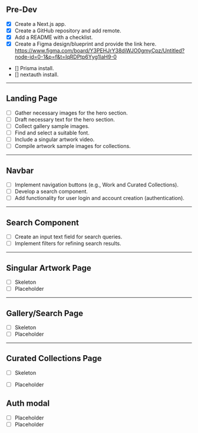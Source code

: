 
## Pre-Dev

- [x] Create a Next.js app.
- [x] Create a GitHub repository and add remote.
- [x] Add a README with a checklist.
- [x] Create a Figma design/blueprint and provide the link here.
https://www.figma.com/board/Y3PEHJrY38diWJO0gmyCpz/Untitled?node-id=0-1&p=f&t=IqRDPtp6Yyg1laH9-0
- [] Prisma install.
- [] nextauth install.

---

## Landing Page

- [ ] Gather necessary images for the hero section.
- [ ] Draft necessary text for the hero section.
- [ ] Collect gallery sample images.
- [ ] Find and select a suitable font.
- [ ] Include a singular artwork video.
- [ ] Compile artwork sample images for collections.

---

## Navbar

- [ ] Implement navigation buttons (e.g., Work and Curated Collections).
- [ ] Develop a search component.
- [ ] Add functionality for user login and account creation (authentication).

---

## Search Component

- [ ] Create an input text field for search queries.
- [ ] Implement filters for refining search results.

---

## Singular Artwork Page

- [ ] Skeleton 
- [ ] Placeholder

---

## Gallery/Search Page

- [ ] Skeleton 
- [ ] Placeholder

---

## Curated Collections Page

- [ ] Skeleton 
- [ ] Placeholder


## Auth modal

- [ ] Placeholder
- [ ] Placeholder